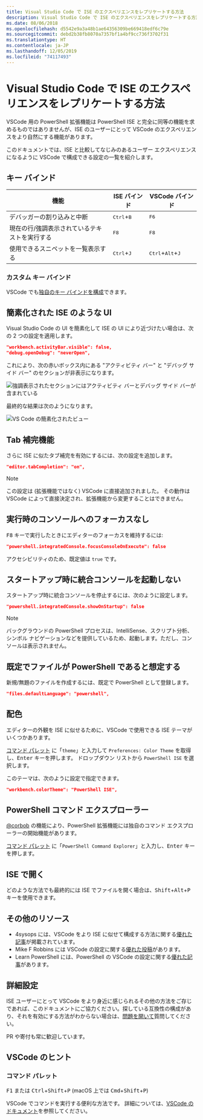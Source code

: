 ```yaml
---
title: Visual Studio Code で ISE のエクスペリエンスをレプリケートする方法
description: Visual Studio Code で ISE のエクスペリエンスをレプリケートする方法
ms.date: 08/06/2018
ms.openlocfilehash: d5542e9a3a48b1ae64356309be669418edf6c79e
ms.sourcegitcommit: debd2b38fb8070a7357bf1a4bf9cc736f3702f31
ms.translationtype: HT
ms.contentlocale: ja-JP
ms.lasthandoff: 12/05/2019
ms.locfileid: "74117493"
---
```

# <a name="how-to-replicate-the-ise-experience-in-visual-studio-code"></a>Visual Studio Code で ISE のエクスペリエンスをレプリケートする方法

VSCode 用の PowerShell 拡張機能は PowerShell ISE と完全に同等の機能を求めるものではありませんが、ISE のユーザーにとって VSCode のエクスペリエンスをより自然にする機能があります。

このドキュメントでは、ISE と比較してなじみのあるユーザー エクスペリエンスになるように VSCode で構成できる設定の一覧を紹介します。

## <a name="key-bindings"></a>キー バインド

| 機能                              | ISE バインド                  | VSCode バインド                              |
| ----------------                      | -----------                  | --------------                              |
| デバッガーの割り込みと中断          | <kbd>Ctrl</kbd>+<kbd>B</kbd> | <kbd>F6</kbd>                               |
| 現在の行/強調表示されているテキストを実行する | <kbd>F8</kbd>                | <kbd>F8</kbd>                               |
| 使用できるスニペットを一覧表示する               | <kbd>Ctrl</kbd>+<kbd>J</kbd> | <kbd>Ctrl</kbd>+<kbd>Alt</kbd>+<kbd>J</kbd> |

### <a name="custom-key-bindings"></a>カスタム キー バインド

VSCode でも[独自のキー バインドを構成](https://code.visualstudio.com/docs/getstarted/keybindings#_custom-keybindings-for-refactorings)できます。

## <a name="simplified-ise-like-ui"></a>簡素化された ISE のような UI

Visual Studio Code の UI を簡素化して ISE の UI により近づけたい場合は、次の 2 つの設定を適用します。

```json
"workbench.activityBar.visible": false,
"debug.openDebug": "neverOpen",
```

これにより、次の赤いボックス内にある "アクティビティ バー" と "デバッグ サイド バー" のセクションが非表示になります。

![強調表示されたセクションにはアクティビティ バーとデバッグ サイド バーが含まれている](images/How-To-Replicate-the-ISE-Experience-In-VSCode/1-highlighted-sidebar.png)

最終的な結果は次のようになります。

![VS Code の簡素化されたビュー](images/How-To-Replicate-the-ISE-Experience-In-VSCode/2-simplified-ui.png)

## <a name="tab-completion"></a>Tab 補完機能

さらに ISE に似たタブ補完を有効にするには、次の設定を追加します。

```json
"editor.tabCompletion": "on",
```

> [!NOTE]
> この設定は (拡張機能ではなく) VSCode に直接追加されました。 その動作は VSCode によって直接決定され、拡張機能から変更することはできません。

## <a name="no-focus-on-console-when-executing"></a>実行時のコンソールへのフォーカスなし

<kbd>F8</kbd> キーで実行したときにエディターのフォーカスを維持するには:

```json
"powershell.integratedConsole.focusConsoleOnExecute": false
```

アクセシビリティのため、既定値は `true` です。

## <a name="dont-start-integrated-console-on-startup"></a>スタートアップ時に統合コンソールを起動しない

スタートアップ時に統合コンソールを停止するには、次のように設定します。

```json
"powershell.integratedConsole.showOnStartup": false
```

> [!NOTE]
> バックグラウンドの PowerShell プロセスは、IntelliSense、スクリプト分析、シンボル ナビゲーションなどを提供しているため、起動します。ただし、コンソールは表示されません。

## <a name="assume-files-are-powershell-by-default"></a>既定でファイルが PowerShell であると想定する

新規/無題のファイルを作成するには、既定で PowerShell として登録します。

```json
"files.defaultLanguage": "powershell",
```

## <a name="color-scheme"></a>配色

エディターの外観を ISE に似せるために、VSCode で使用できる ISE テーマがいくつかあります。

[コマンド パレット] に「`theme`」と入力して `Preferences: Color Theme` を取得し、<kbd>Enter</kbd> キーを押します。
ドロップダウン リストから `PowerShell ISE` を選択します。

このテーマは、次のように設定で指定できます。

```json
"workbench.colorTheme": "PowerShell ISE",
```

## <a name="powershell-command-explorer"></a>PowerShell コマンド エクスプローラー

[@corbob](https://github.com/corbob) の機能により、PowerShell 拡張機能には独自のコマンド エクスプローラーの開始機能があります。

[コマンド パレット] に「`PowerShell Command Explorer`」と入力し、<kbd>Enter</kbd> キーを押します。

## <a name="open-in-the-ise"></a>ISE で開く

どのような方法でも最終的には ISE でファイルを開く場合は、<kbd>Shift</kbd>+<kbd>Alt</kbd>+<kbd>P</kbd> キーを使用できます。

## <a name="other-resources"></a>その他のリソース

- 4sysops には、VSCode をより ISE に似せて構成する方法に関する[優れた記事](https://4sysops.com/archives/make-visual-studio-code-look-and-behave-like-powershell-ise/)が掲載されています。
- Mike F Robbins には VSCode の設定に関する[優れた投稿](https://mikefrobbins.com/2017/08/24/how-to-install-visual-studio-code-and-configure-it-as-a-replacement-for-the-powershell-ise/)があります。
- Learn PowerShell には、PowerShell の VSCode の設定に関する[優れた記事](https://www.learnpwsh.com/setup-vs-code-for-powershell/)があります。

## <a name="more-settings"></a>詳細設定

ISE ユーザーにとって VSCode をより身近に感じられるその他の方法をご存じであれば、このドキュメントにご協力ください。探している互換性の構成があり、それを有効にする方法がわからない場合は、[問題を開いて](https://github.com/PowerShell/vscode-powershell/issues/new/choose)質問してください。

PR や寄付も常に歓迎しています。

## <a name="vscode-tips"></a>VSCode のヒント

### <a name="command-palette"></a>コマンド パレット

<kbd>F1</kbd> または <kbd>Ctrl</kbd>+<kbd>Shift</kbd>+<kbd>P</kbd> (macOS 上では <kbd>Cmd</kbd>+<kbd>Shift</kbd>+<kbd>P</kbd>)

VSCode でコマンドを実行する便利な方法です。
詳細については、[VSCode のドキュメント](https://code.visualstudio.com/docs/getstarted/userinterface#_command-palette)を参照してください。

[コマンド パレット]: #command-palette
